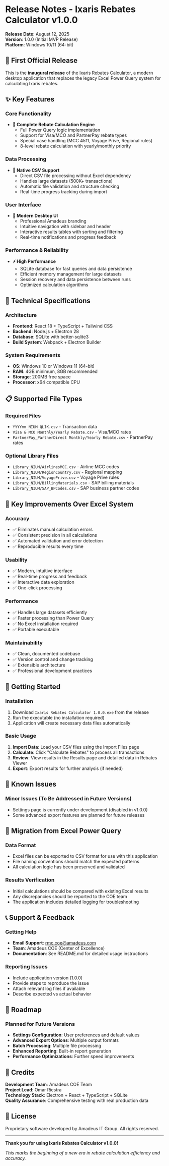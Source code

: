 # Release Notes - Ixaris Rebates Calculator v1.0.0

**Release Date**: August 12, 2025  
**Version**: 1.0.0 (Initial MVP Release)  
**Platform**: Windows 10/11 (64-bit)  

## 🎉 First Official Release

This is the **inaugural release** of the Ixaris Rebates Calculator, a modern desktop application that replaces the legacy Excel Power Query system for calculating Ixaris rebates.

## ✨ Key Features

### Core Functionality
- **🧮 Complete Rebate Calculation Engine**
  - Full Power Query logic implementation
  - Support for Visa/MCO and PartnerPay rebate types
  - Special case handling (MCC 4511, Voyage Prive, Regional rules)
  - 8-level rebate calculation with yearly/monthly priority

### Data Processing
- **📁 Native CSV Support**
  - Direct CSV file processing without Excel dependency
  - Handles large datasets (500K+ transactions)
  - Automatic file validation and structure checking
  - Real-time progress tracking during import

### User Interface
- **🎨 Modern Desktop UI**
  - Professional Amadeus branding
  - Intuitive navigation with sidebar and header
  - Interactive results tables with sorting and filtering
  - Real-time notifications and progress feedback

### Performance & Reliability
- **⚡ High Performance**
  - SQLite database for fast queries and data persistence
  - Efficient memory management for large datasets
  - Session recovery and data persistence between runs
  - Optimized calculation algorithms

## 🔧 Technical Specifications

### Architecture
- **Frontend**: React 18 + TypeScript + Tailwind CSS
- **Backend**: Node.js + Electron 28
- **Database**: SQLite with better-sqlite3
- **Build System**: Webpack + Electron Builder

### System Requirements
- **OS**: Windows 10 or Windows 11 (64-bit)
- **RAM**: 4GB minimum, 8GB recommended
- **Storage**: 200MB free space
- **Processor**: x64 compatible CPU

## 📋 Supported File Types

### Required Files
- `YYYYmm_NIUM_QLIK.csv` - Transaction data
- `Visa & MCO Monthly/Yearly Rebate.csv` - Visa/MCO rates
- `PartnerPay_PartnerDirect Monthly/Yearly Rebate.csv` - PartnerPay rates

### Optional Library Files
- `Library_NIUM/AirlinesMCC.csv` - Airline MCC codes
- `Library_NIUM/RegionCountry.csv` - Regional mapping
- `Library_NIUM/VoyagePrive.csv` - Voyage Prive rules
- `Library_NIUM/BillingMaterials.csv` - SAP billing materials
- `Library_NIUM/SAP_BPCodes.csv` - SAP business partner codes

## 🎯 Key Improvements Over Excel System

### Accuracy
- ✅ Eliminates manual calculation errors
- ✅ Consistent precision in all calculations
- ✅ Automated validation and error detection
- ✅ Reproducible results every time

### Usability
- ✅ Modern, intuitive interface
- ✅ Real-time progress and feedback
- ✅ Interactive data exploration
- ✅ One-click processing

### Performance
- ✅ Handles large datasets efficiently
- ✅ Faster processing than Power Query
- ✅ No Excel installation required
- ✅ Portable executable

### Maintainability
- ✅ Clean, documented codebase
- ✅ Version control and change tracking
- ✅ Extensible architecture
- ✅ Professional development practices

## 🚀 Getting Started

### Installation
1. Download `Ixaris Rebates Calculator 1.0.0.exe` from the release
2. Run the executable (no installation required)
3. Application will create necessary data files automatically

### Basic Usage
1. **Import Data**: Load your CSV files using the Import Files page
2. **Calculate**: Click "Calculate Rebates" to process all transactions
3. **Review**: View results in the Results page and detailed data in Rebates Viewer
4. **Export**: Export results for further analysis (if needed)

## 🐛 Known Issues

### Minor Issues (To Be Addressed in Future Versions)
- Settings page is currently under development (disabled in v1.0.0)
- Some advanced export features are planned for future releases

## 🔄 Migration from Excel Power Query

### Data Format
- Excel files can be exported to CSV format for use with this application
- File naming conventions should match the expected patterns
- All calculation logic has been preserved and validated

### Results Verification
- Initial calculations should be compared with existing Excel results
- Any discrepancies should be reported to the COE team
- The application includes detailed logging for troubleshooting

## 📞 Support & Feedback

### Getting Help
- **Email Support**: [rmc.coe@amadeus.com](mailto:rmc.coe@amadeus.com)
- **Team**: Amadeus COE (Center of Excellence)
- **Documentation**: See README.md for detailed usage instructions

### Reporting Issues
- Include application version (1.0.0)
- Provide steps to reproduce the issue
- Attach relevant log files if available
- Describe expected vs actual behavior

## 🔮 Roadmap

### Planned for Future Versions
- **Settings Configuration**: User preferences and default values
- **Advanced Export Options**: Multiple output formats
- **Batch Processing**: Multiple file processing
- **Enhanced Reporting**: Built-in report generation
- **Performance Optimizations**: Further speed improvements

## 🏢 Credits

**Development Team**: Amadeus COE Team  
**Project Lead**: Omar Riestra  
**Technology Stack**: Electron + React + TypeScript + SQLite  
**Quality Assurance**: Comprehensive testing with real production data  

## 📄 License

Proprietary software developed by Amadeus IT Group. All rights reserved.

---

**Thank you for using Ixaris Rebates Calculator v1.0.0!**

*This marks the beginning of a new era in rebate calculation efficiency and accuracy.*